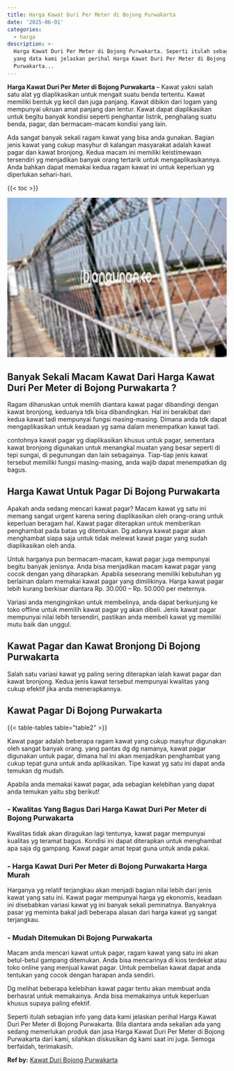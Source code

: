 ```yaml
---
title: Harga Kawat Duri Per Meter di Bojong Purwakarta
date: '2025-06-01'
categories:
  - harga
description: >-
  Harga Kawat Duri Per Meter di Bojong Purwakarta. Seperti itulah sebagian info
  yang data kami jelaskan perihal Harga Kawat Duri Per Meter di Bojong
  Purwakarta...
---
```


**Harga Kawat Duri Per Meter di Bojong Purwakarta** – Kawat yakni salah satu alat yg diaplikasikan untuk mengait suatu benda tertentu. Kawat memiliki bentuk yg kecil dan juga panjang. Kawat dibikin dari logam yang mempunyai ukruan amat panjang dan lentur. Kawat dapat diaplikasikan untuk begitu banyak kondisi seperti penghantar listrik, penghalang suatu benda, pagar, dan bermacam-macam kondisi yang lain.

Ada sangat banyak sekali ragam kawat yang bisa anda gunakan. Bagian jenis kawat yang cukup masyhur di kalangan masyarakat adalah kawat pagar dan kawat bronjong. Kedua macam ini memiliki keistimewaan tersendiri yg menjadikan banyak orang tertarik untuk mengaplikasikannya. Anda bahkan dapat memakai kedua ragam kawat ini untuk keperluan yg diperlukan sehari-hari.

{{< toc >}}

![Harga Kawat Duri Per Meter di Bojong Purwakarta](/images/jual-kawat-murah52.png)

## Banyak Sekali Macam Kawat Dari Harga Kawat Duri Per Meter di Bojong Purwakarta ?

Ragam diharuskan untuk memlih diantara kawat pagar dibandingi dengan kawat bronjong, keduanya tdk bisa dibandingkan. Hal ini berakibat dari kedua kawat tadi mempunyai fungsi masing-masing. Dimana anda tdk dapat mengaplikasikan untuk keadaan yg sama dalam menempatkan kawat tadi.

contohnya kawat pagar yg diaplikasikan khusus untuk pagar, sementara kawat bronjong digunakan untuk menangkal muatan yang besar seperti di tepi sungai, di pegunungan dan lain sebagainya. Tiap-tiap jenis kawat tersebut memiliki fungsi masing-masing, anda wajib dapat menempatkan dg bagus.

## Harga Kawat Untuk Pagar Di Bojong Purwakarta

Apakah anda sedang mencari kawat pagar? Macam kawat yg satu ini memang sangat urgent karena sering diaplikasikan oleh orang-orang untuk keperluan beragam hal. Kawat pagar diterapkan untuk memberikan penghambat pada batas yg ditentukan. Dg adanya kawat pagar akan menghambat siapa saja untuk tidak melewat kawat pagar yang sudah diaplikasikan oleh anda.

Untuk harganya pun bermacam-macam, kawat pagar juga mempunyai begitu banyak jenisnya. Anda bisa menjadikan macam kawat pagar yang cocok dengan yang diharapkan. Apabila seseorang memiliki kebutuhan yg berlainan dalam memakai kawat pagar yang dimilikinya. Harga kawat pagar lebih kurang berkisar diantara Rp. 30.000 – Rp. 50.000 per meternya.

Variasi anda menginginkan untuk membelinya, anda dapat berkunjung ke toko offline untuk memilih kawat pagar yg akan dibeli. Jenis kawat pagar mempunyai nilai lebih tersendiri, pastikan anda membeli kawat yg memiliki mutu baik dan unggul.

## Kawat Pagar dan Kawat Bronjong Di Bojong Purwakarta

Salah satu variasi kawat yg paling sering diterapkan ialah kawat pagar dan kawat bronjong. Kedua jenis kawat tersebut mempunyai kwalitas yang cukup efektif jika anda menerapkannya.

## Kawat Pagar Di Bojong Purwakarta

{{< table-tables table="table2" >}}

Kawat pagar adalah beberapa ragam kawat yang cukup masyhur digunakan oleh sangat banyak orang. yang pantas dg dg namanya, kawat pagar digunakan untuk pagar, dimana hal ini akan menjadikan penghambat yang cukup tepat guna untuk anda aplikasikan. Tipe kawat yg satu ini dapat anda temukan dg mudah.

Apabila anda memakai kawat pagar, ada sebagian kelebihan yang dapat anda temukan yaitu sbg berikut!

### \- Kwalitas Yang Bagus Dari Harga Kawat Duri Per Meter di Bojong Purwakarta

Kwalitas tidak akan diragukan lagi tentunya, kawat pagar mempunyai kualitas yg teramat bagus. Kondisi ini dapat diterapkan untuk menghambat apa saja dg gampang. Kawat pagar amat tepat guna untuk anda pakai.

### \- Harga Kawat Duri Per Meter di Bojong Purwakarta Harga Murah

Harganya yg relatif terjangkau akan menjadi bagian nilai lebih dari jenis kawat yang satu ini. Kawat pagar mempunyai harga yg ekonomis, keadaan ini disebabkan variasi kawat yg ini banyak sekali peminatnya. Banyaknya pasar yg meminta bakal jadi beberapa alasan dari harga kawat yg sangat terjangkau.

### \- Mudah Ditemukan Di Bojong Purwakarta

Macam anda mencari kawat untuk pagar, ragam kawat yang satu ini akan betul-betul gampang ditemukan. Anda bisa mencarinya di kios terdekat atau toko online yang menjual kawat pagar. Untuk pembelian kawat dapat anda tentukan yang cocok dengan harapan anda sendiri.

Dg melihat beberapa kelebihan kawat pagar tentu akan membuat anda berhasrat untuk memakainya. Anda bisa memakainya untuk keperluan khusus supaya paling efektif.

Seperti itulah sebagian info yang data kami jelaskan perihal Harga Kawat Duri Per Meter di Bojong Purwakarta. Bila diantara anda sekalian ada yang sedang memerlukan produk dan jasa Harga Kawat Duri Per Meter di Bojong Purwakarta dari kami, silahkan diskusikan dg kami saat ini juga. Semoga berfaidah, terimakasih.

**Ref by:** [Kawat Duri Bojong Purwakarta](https://id.wikipedia.org/wiki/Kawat)
